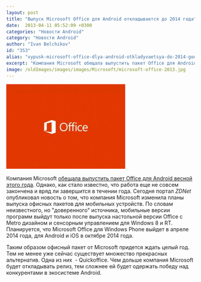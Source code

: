 ```yaml
---
layout: post
title: "Выпуск Microsoft Office для Android откладывается до 2014 года"
date:  2013-04-11 05:52:09 +0300
categories: "Новости Android"
category: "Новости Android"
author: "Ivan Belchikov"
id: "353"
alias: "vypusk-microsoft-office-dlya-android-otkladyvaetsya-do-2014-goda"
excerpt: "Компания Microsoft обещала выпустить пакет Office для Android весной этого года. Однако, как стало известно, что работа еще не совсем закончена и вряд ли завершится в течении года."
image: /oldImages/images/images/Microsoft/microsoft-office-2013.jpg
---
```

<img src="/oldImages/images/images/Microsoft/microsoft-office-2013.jpg" alt="Microsoft Office для Android">

Компания Microsoft <a href="index.php?option=com_content&amp;view=article&amp;id=109&amp;catid=8&amp;Itemid=102">обещала выпустить пакет Office для Android весной этого года</a>. Однако, как стало известно, что работа еще не совсем закончена и вряд ли завершится в течении года.
Сегодня портал <em>ZDNet</em>  опубликовал новость о том, что компания Microsoft изменила планы выпуска офисных пакетов для мобильных устройств. По словам неизвестного, но "доверенного" источника, мобильные версии программ выйдут только после выпуска настольной версии Office с Metro дизайном и сенсорным управлением для Windows 8 и RT. Планируется, что Microsoft Office для Windows Phone выйдет в апреле 2014 года, для Android и iOS в октябре 2014 года.

Таким образом офисный пакет от Microsoft придется ждать целый год. Тем не менее уже сейчас существует множество прекрасных альтернатив. Одна из них  - Quickoffice. Чем дольше компания Microsoft будет откладывать релиз, тем сложнее ей будет одержать победу над конкурентами в экосистеме Android. 
